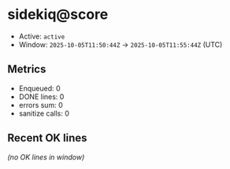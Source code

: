 # sidekiq@score

- Active: `active`
- Window: `2025-10-05T11:50:44Z` → `2025-10-05T11:55:44Z` (UTC)

## Metrics
- Enqueued: 0
- DONE lines: 0
- errors sum: 0
- sanitize calls: 0

## Recent OK lines
_(no OK lines in window)_
